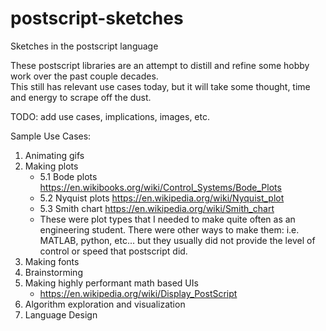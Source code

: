 # postscript-sketches
Sketches in the postscript language

These postscript libraries are an attempt to distill and refine some hobby work over the past couple decades.  
This still has relevant use cases today, but it will take some thought, time and energy to scrape off the dust.

TODO:  add use cases, implications, images, etc.

Sample Use Cases:
1. Animating gifs
2. Making plots
   - 5.1 Bode plots https://en.wikibooks.org/wiki/Control_Systems/Bode_Plots
   - 5.2 Nyquist plots https://en.wikipedia.org/wiki/Nyquist_plot
   - 5.3 Smith chart https://en.wikipedia.org/wiki/Smith_chart
   - These were plot types that I needed to make quite often as an engineering student.  There were other ways to make them: i.e. MATLAB, python, etc... but they usually did not provide the level of control or speed that postscript did.
3. Making fonts
4. Brainstorming
5. Making highly performant math based UIs
   - https://en.wikipedia.org/wiki/Display_PostScript
6. Algorithm exploration and visualization
7. Language Design
